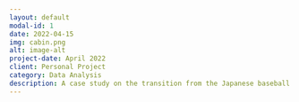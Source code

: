 ```yaml
---
layout: default
modal-id: 1
date: 2022-04-15
img: cabin.png
alt: image-alt
project-date: April 2022
client: Personal Project
category: Data Analysis
description: A case study on the transition from the Japanese baseball league to the Majors, and what we can expect from Seiya Suzuki. .
---
```

